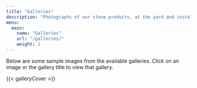 ```yaml
---
title: "Galleries"
description: "Photographs of our stone products, at the yard and installed"
menu:
  main:
    name: "Galleries"
    url: "/galleries/"
    weight: 2
---
```

Below are some sample images from the available galleries. Click on an image or the gallery title to view that gallery.

{{< galleryCover >}}
